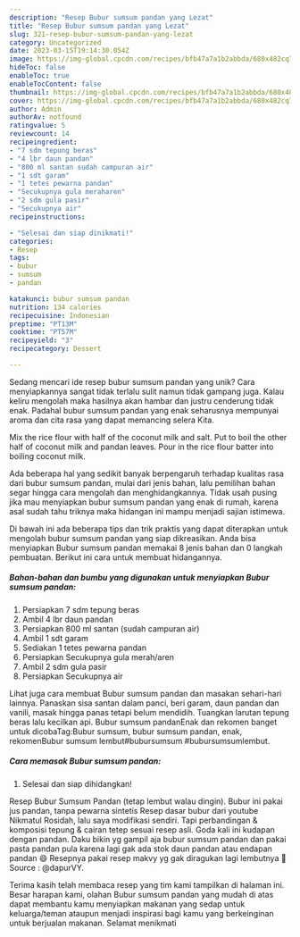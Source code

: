 ```yaml
---
description: "Resep Bubur sumsum pandan yang Lezat"
title: "Resep Bubur sumsum pandan yang Lezat"
slug: 321-resep-bubur-sumsum-pandan-yang-lezat
category: Uncategorized
date: 2023-03-15T19:14:30.054Z
image: https://img-global.cpcdn.com/recipes/bfb47a7a1b2abbda/680x482cq70/bubur-sumsum-pandan-foto-resep-utama.jpg
hideToc: false
enableToc: true
enableTocContent: false
thumbnail: https://img-global.cpcdn.com/recipes/bfb47a7a1b2abbda/680x482cq70/bubur-sumsum-pandan-foto-resep-utama.jpg
cover: https://img-global.cpcdn.com/recipes/bfb47a7a1b2abbda/680x482cq70/bubur-sumsum-pandan-foto-resep-utama.jpg
author: Admin
authorAv: notfound
ratingvalue: 5
reviewcount: 14
recipeingredient:
- "7 sdm tepung beras"
- "4 lbr daun pandan"
- "800 ml santan sudah campuran air"
- "1 sdt garam"
- "1 tetes pewarna pandan"
- "Secukupnya gula meraharen"
- "2 sdm gula pasir"
- "Secukupnya air"
recipeinstructions:

- "Selesai dan siap dinikmati!"
categories:
- Resep
tags:
- bubur
- sumsum
- pandan

katakunci: bubur sumsum pandan 
nutrition: 134 calories
recipecuisine: Indonesian
preptime: "PT13M"
cooktime: "PT57M"
recipeyield: "3"
recipecategory: Dessert

---
```





Sedang mencari ide resep bubur sumsum pandan yang unik? Cara menyiapkannya sangat tidak terlalu sulit namun tidak gampang juga. Kalau keliru mengolah maka hasilnya akan hambar dan justru cenderung tidak enak. Padahal bubur sumsum pandan yang enak seharusnya mempunyai aroma dan cita rasa yang dapat memancing selera Kita.





Mix the rice flour with half of the coconut milk and salt. Put to boil the other half of coconut milk and pandan leaves. Pour in the rice flour batter into boiling coconut milk.

Ada beberapa hal yang sedikit banyak berpengaruh terhadap kualitas rasa dari bubur sumsum pandan, mulai dari jenis bahan, lalu pemilihan bahan segar hingga cara mengolah dan menghidangkannya. Tidak usah pusing jika mau menyiapkan bubur sumsum pandan yang enak di rumah, karena asal sudah tahu triknya maka hidangan ini mampu menjadi sajian istimewa.






Di bawah ini ada beberapa tips dan trik praktis yang dapat diterapkan untuk mengolah bubur sumsum pandan yang siap dikreasikan. Anda bisa menyiapkan Bubur sumsum pandan memakai 8 jenis bahan dan 0 langkah pembuatan. Berikut ini cara untuk membuat hidangannya.

<!--inarticleads1-->

##### Bahan-bahan dan bumbu yang digunakan untuk menyiapkan Bubur sumsum pandan:

1. Persiapkan 7 sdm tepung beras
1. Ambil 4 lbr daun pandan
1. Persiapkan 800 ml santan (sudah campuran air)
1. Ambil 1 sdt garam
1. Sediakan 1 tetes pewarna pandan
1. Persiapkan Secukupnya gula merah/aren
1. Ambil 2 sdm gula pasir
1. Persiapkan Secukupnya air


Lihat juga cara membuat Bubur sumsum pandan dan masakan sehari-hari lainnya. Panaskan sisa santan dalam panci, beri garam, daun pandan dan vanili, masak hingga panas tetapi belum mendidih. Tuangkan larutan tepung beras lalu kecilkan api. Bubur sumsum pandanEnak dan rekomen banget untuk dicobaTag:Bubur sumsum, bubur sumsum pandan, enak, rekomenBubur sumsum lembut#bubursumsum #bubursumsumlembut. 

<!--inarticleads2-->

##### Cara memasak Bubur sumsum pandan:


1. Selesai dan siap dihidangkan!

Resep Bubur Sumsum Pandan (tetap lembut walau dingin). Bubur ini pakai jus pandan, tanpa pewarna sintetis Resep dasar bubur dari youtube Nikmatul Rosidah, lalu saya modifikasi sendiri. Tapi perbandingan &amp; komposisi tepung &amp; cairan tetep sesuai resep asli. Goda kali ini kudapan dengan pandan. Daku bikin yg gampil aja bubur sumsum pandan dan pakai pasta pandan pula karena lagi gak ada stok daun pandan atau endapan pandan 😄 Resepnya pakai resep makvy yg gak diragukan lagi lembutnya 🤤 Source : @dapurVY. 

Terima kasih telah membaca resep yang tim kami tampilkan di halaman ini. Besar harapan kami, olahan Bubur sumsum pandan yang mudah di atas dapat membantu kamu menyiapkan makanan yang sedap untuk keluarga/teman ataupun menjadi inspirasi bagi kamu yang berkeinginan untuk berjualan makanan. Selamat menikmati

